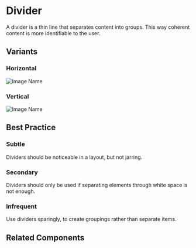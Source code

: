 # Divider

A divider is a thin line that separates content into groups. This way coherent content is more identifiable to the user.

## Variants

### Horizontal

![Image Name](/assets/3_components/divider/image-20200810102609486.png)

### Vertical

![Image Name](/assets/3_components/divider/image-20200810102617797.png)

## Best Practice

### Subtle

Dividers should be noticeable in a layout, but not jarring.

### Secondary

Dividers should only be used if separating elements through white space is not enough.

### Infrequent

Use dividers sparingly, to create groupings rather than separate items.

## Related Components
